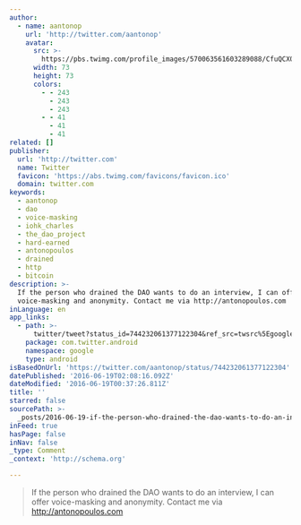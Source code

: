 ```yaml
---
author:
  - name: aantonop
    url: 'http://twitter.com/aantonop'
    avatar:
      src: >-
        https://pbs.twimg.com/profile_images/570063561603289088/CfuQCX0Y_bigger.png
      width: 73
      height: 73
      colors:
        - - 243
          - 243
          - 243
        - - 41
          - 41
          - 41
related: []
publisher:
  url: 'http://twitter.com'
  name: Twitter
  favicon: 'https://abs.twimg.com/favicons/favicon.ico'
  domain: twitter.com
keywords:
  - aantonop
  - dao
  - voice-masking
  - iohk_charles
  - the_dao_project
  - hard-earned
  - antonopoulos
  - drained
  - http
  - bitcoin
description: >-
  If the person who drained the DAO wants to do an interview, I can offer
  voice-masking and anonymity. Contact me via http://antonopoulos.com
inLanguage: en
app_links:
  - path: >-
      twitter/tweet?status_id=744232061377122304&ref_src=twsrc%5Egoogle%7Ctwcamp%5Eandroidseo%7Ctwgr%5Estatus%7Ctwterm%5E744232061377122304
    package: com.twitter.android
    namespace: google
    type: android
isBasedOnUrl: 'https://twitter.com/aantonop/status/744232061377122304'
datePublished: '2016-06-19T02:08:16.092Z'
dateModified: '2016-06-19T00:37:26.811Z'
title: ''
starred: false
sourcePath: >-
  _posts/2016-06-19-if-the-person-who-drained-the-dao-wants-to-do-an-interview.md
inFeed: true
hasPage: false
inNav: false
_type: Comment
_context: 'http://schema.org'

---
```

> If the person who drained the DAO wants to do an interview, I can offer voice-masking and anonymity. Contact me via http://antonopoulos.com